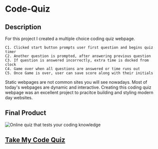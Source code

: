 # Code-Quiz

## Description

For this project I created a multiple choice coding quiz webpage.  

    C1. Clicked start button prompts user first question and begins quiz timer
    C2. Another question is prompted, after answering previous question
    C3. If question is answered incorrectly, extra time is docked from clock
    C4. Game over when all questions are answered or time runs out
    C5. Once Game is over, user can save score along with their initials

Static webpages are not common sites you will see nowadays. Most of today's webpages are dynamic and interactive. Creating this coding quiz webpage was an excellent project to pracitce building and styling modern day websites.    

## Final Product
![Online quiz that tests your coding knowledge](./assets/images/)


## [Take My Code Quiz](https://margauxjenica.github.io/code-quiz/)